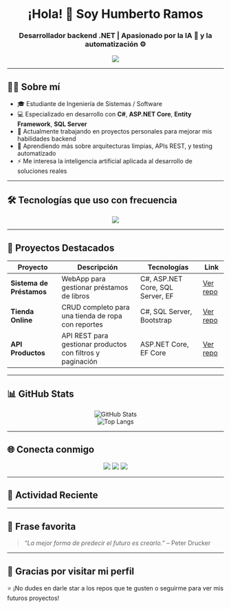 <h1 align="center">¡Hola! 👋 Soy Humberto Ramos</h1>
<h3 align="center">Desarrollador backend .NET | Apasionado por la IA 🤖 y la automatización ⚙️</h3>

<p align="center">
  <img src="https://readme-typing-svg.herokuapp.com?font=Fira+Code&size=20&pause=1000&center=true&vCenter=true&width=435&lines=Desarrollador+Full+Stack;Apasionado+por+la+IA+y+la+automatizaci%C3%B3n;Siempre+aprendiendo+nuevas+tecnolog%C3%ADas" />
</p>

---

## 🧑‍💻 Sobre mí

- 🎓 Estudiante de Ingeniería de Sistemas / Software <!-- o tu título actual -->
- 💻 Especializado en desarrollo con **C#**, **ASP.NET Core**, **Entity Framework**, **SQL Server**
- 🔭 Actualmente trabajando en proyectos personales para mejorar mis habilidades backend
- 🌱 Aprendiendo más sobre arquitecturas limpias, APIs REST, y testing automatizado
- ⚡ Me interesa la inteligencia artificial aplicada al desarrollo de soluciones reales

---

## 🛠️ Tecnologías que uso con frecuencia

<p align="center">
  <img src="https://skillicons.dev/icons?i=cs,dotnet,sql,git,github,html,css,js,python,vscode" />
</p>

---

## 📂 Proyectos Destacados

| Proyecto | Descripción | Tecnologías | Link |
|---------|-------------|-------------|------|
| **Sistema de Préstamos** | WebApp para gestionar préstamos de libros | C#, ASP.NET Core, SQL Server, EF | [Ver repo](https://github.com/<!--tuusuario-->/proyecto-prestamos) |
| **Tienda Online** | CRUD completo para una tienda de ropa con reportes | C#, SQL Server, Bootstrap | [Ver repo](https://github.com/<!--tuusuario-->/tienda-online) |
| **API Productos** | API REST para gestionar productos con filtros y paginación | ASP.NET Core, EF Core | [Ver repo](https://github.com/<!--tuusuario-->/api-productos) |

---

## 📊 GitHub Stats

<p align="center">
  <img src="https://github-readme-stats.vercel.app/api?username=<!--tuusuario-->&show_icons=true&theme=tokyonight" alt="GitHub Stats" />
  <br />
  <img src="https://github-readme-stats.vercel.app/api/top-langs/?username=<!--tuusuario-->&layout=compact&theme=tokyonight" alt="Top Langs" />
</p>

---

## 🌐 Conecta conmigo

<p align="center">
  <a href="mailto:<!--tucorreo@email.com-->"><img src="https://img.shields.io/badge/Email-D14836?style=for-the-badge&logo=gmail&logoColor=white" /></a>
  <a href="https://www.linkedin.com/in/<!--tuusuario-->/" target="_blank"><img src="https://img.shields.io/badge/LinkedIn-0A66C2?style=for-the-badge&logo=linkedin&logoColor=white" /></a>
  <a href="https://github.com/<!--tuusuario-->" target="_blank"><img src="https://img.shields.io/badge/GitHub-100000?style=for-the-badge&logo=github&logoColor=white" /></a>
</p>

---

## 📅 Actividad Reciente

<!-- Puedes activar esto usando GitHub Actions -->
<!-- https://github.com/Readme-Workflows/recent-activity -->

<!--START_SECTION:activity-->
<!--END_SECTION:activity-->

---

## 🧠 Frase favorita
> _“La mejor forma de predecir el futuro es crearlo.”_ – Peter Drucker

---

## 🙌 Gracias por visitar mi perfil
⭐ ¡No dudes en darle star a los repos que te gusten o seguirme para ver mis futuros proyectos!  
